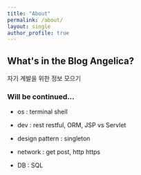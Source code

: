 ```yaml
---
title: "About"
permalink: /about/
layout: single
author_profile: true
---
```


## What's in the Blog Angelica?

자기 계발을 위한 정보 모으기

### Will be continued...

- os : terminal shell

- dev : rest restful, ORM, JSP vs Servlet

- design pattern : singleton

- network : get post, http https

- DB : SQL
